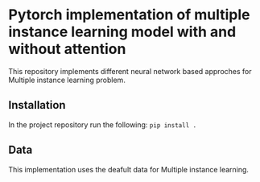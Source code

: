 # Pytorch implementation of multiple instance learning model with and without attention

This repository implements different neural network based approches for Multiple instance learning problem. 

## Installation

In the project repository run the following:
```pip install .```

## Data 
This implementation uses the deafult data for Multiple instance learning. 